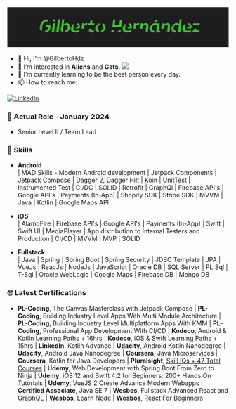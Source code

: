 <img src="https://github.com/GilbertoHdz/GilbertoHdz/blob/main/public/assets/banner.gif">

</br>

- 👋 Hi, I’m @GilbertoHdz
- 👀 I’m interested in <b>Aliens</b> and <b>Cats</b>. <img src="https://emojis.slackmojis.com/emojis/images/1643514738/7421/typingcat.gif?1643514738" width="25" />
- 🌱 I’m currently learning to be the best person every day.
- 📫 How to reach me:
<p>
<a href="https://www.linkedin.com/in/gilbertohdz9002" target="_blank">
    <img alt="LinkedIn" src="https://img.shields.io/badge/linkedin-%230077B5.svg?&style=for-the-badge&logo=linkedin&logoColor=white" />
</a> 
</p>

### 🫡 Actual Role - January 2024
- Senior Level II / Team Lead 

### 💪 Skills
- <b>Android</b></br>
| MAD Skills - Modern Android development | Jetpack Components | Jetpack Compose | Dagger 2, Dagger Hilt | Koin | UnitTest | Instrumented Test | CI/DC | SOLID | Retrofit | GraphQl | Firebase API's | Google API's  | Payments (In-App) | Shopify SDK | Stripe SDK | MVVM | Java | Kotlin | Google Maps API

- <b>iOS</b></br>
| AlamoFire | Firebase API's | Google API's | Payments (In-App) | Swift | Swift UI | MediaPlayer | App distribution to Internal Testers and Production | CI/CD | MVVM | MVP | SOLID

- <b>Fullstack</b></br>
| Java | Spring | Spring Boot | Spring Security | JDBC Template | JPA | VueJs | ReacJs | NodeJs | JavaScript | Oracle DB | SQL Server | PL Sql | T-Sql | Oracle WebLogic | Google Maps | Firebase DB | Mongo DB 


### 🤓 Latest Certifications 
* <b>PL-Coding</b>, The Canvas Masterclass with Jetpack Compose | <b>PL-Coding</b>, Building Industry Level Apps With Multi Module Architecture | <b>PL-Coding</b>, Building Industry Level Multiplatform Apps With KMM | <b>PL-Coding</b>, Professional App Development With CI/CD | <b>Kodeco</b>, Android & Kotlin Learning Paths + 16hrs | <b>Kodeco</b>, iOS & Swift Learning Paths + 15hrs | <b>LinkedIn</b>, Kotlin Advance | <b>Udacity</b>, Android Kotlin Nanodegree | <b>Udacity</b>, Android Java Nanodegree | <b>Coursera</b>, Java Microservices | <b>Coursera</b>, Kotlin for Java Developers | <b>Pluralsight</b>, [Skill IQs + 47 Total Courses](https://app.pluralsight.com/profile/gilberto-hernand-20) | <b>Udemy</b>, Web Development with Spring Boot From Zero to Ninja | <b>Udemy</b>, iOS 12 and Swift 4.2 for Beginners: 200+ Hands On Tutorials | <b>Udemy</b>, VueJS 2 Create Advance Modern Webapps | <b>Certified Associate</b>, Java SE 7 | <b>Wesbos</b>, Fullstack Advanced React and GraphQL | <b>Wesbos</b>, Learn Node | <b>Wesbos</b>, React For Beginners


<!---
GilbertoHdz/GilbertoHdz is a ✨ special ✨ repository because its `README.md` (this file) appears on your GitHub profile.
You can click the Preview link to take a look at your changes.
--->

